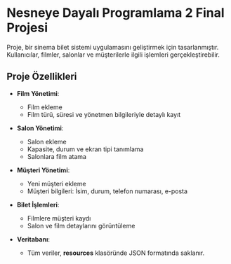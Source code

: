 # Nesneye Dayalı Programlama 2 Final Projesi 

Proje, bir sinema bilet sistemi uygulamasını geliştirmek için tasarlanmıştır. Kullanıcılar, filmler, salonlar ve müşterilerle ilgili işlemleri gerçekleştirebilir.

##  Proje Özellikleri

- **Film Yönetimi**:
  - Film ekleme
  - Film türü, süresi ve yönetmen bilgileriyle detaylı kayıt

- **Salon Yönetimi**:
  - Salon ekleme
  - Kapasite, durum ve ekran tipi tanımlama
  - Salonlara film atama

- **Müşteri Yönetimi**:
  - Yeni müşteri ekleme
  - Müşteri bilgileri: İsim, durum, telefon numarası, e-posta

- **Bilet İşlemleri**:
  - Filmlere müşteri kaydı
  - Salon ve film detaylarını görüntüleme

- **Veritabanı**:
  - Tüm veriler, **resources** klasöründe JSON formatında saklanır.
